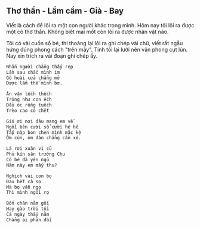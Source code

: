 ## Thơ thẩn - Lẩm cẩm - Già - Bay

Viết là cách để lôi ra một con người khác trong mình. Hôm nay tôi lôi ra được một cô thơ thẩn. Không biết mai mốt còn lôi ra được nhân vật nào.

Tôi có vài cuốn sổ bé, thi thoảng lại lôi ra ghi chép vài chữ, viết rất ngẫu hứng đúng phong cách "trên mây". Tính tôi lại lười nên văn phong cụt lủn. Nay xin trích ra vài đoạn ghi chép ấy.

```md
Nhắn người chẳng thấy rep
Lần sau chắc mình im
Gõ hoài cửa chẳng mở
Được lắm thế mình bơ.
```

```md
Ăn vận lếch thếch
Trông như con ếch
Đầu óc rỗng tuếch
Trèo cao có chết
```

```md
Gió ơi nơi đâu mang em về
Ngồi bên cười sổ cười hê hê
Tấp nập bon chen mình mặc kệ
Ôm cún, ôm đàn chẳng cần xê.
```

```md
Lá rơi xuân vì cũ
Phủ kín sân trường Chu
Cô bé đã yên ngủ
Năm này em mấy thu?
```

```md
Nghịch vài con bọ
Đau hết cả sọ
Mà bọ vẫn ngọ
Thì mình ngồi rọ
```

```md
Bốn chân nằm gối
Hay gào trời tối
Cả ngày thấy nằm
Chẳng ai phản đối
```